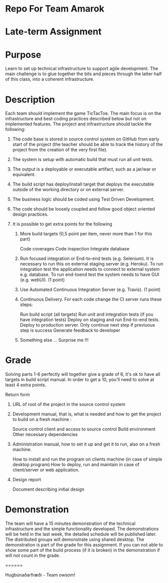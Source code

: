 Repo For Team Amarok
============================================================================================

Late-term Assignment
============================================================================================

Purpose 
============================================================================================
Learn to set up technical infrastructure to support agile development. The main challenge is
to glue together the bits and pieces through the latter half of this class, into a coherent
infrastructure.



Description
============================================================================================
Each team should implement the game TicTacToe. The main focus is on the infrastructure
and best coding practices described below but not on implemented features.
The project and infrastructure should tackle the following:

1.  The code base is stored in source control system on GitHub from early start of the
    project (the teacher should be able to track the history of the project from the
    creation of the very first file).

2.  The system is setup with automatic build that must run all unit tests.

3.  The output is a deployable or executable artifact, such as a jar/war or equivalent.

4.  The build script has deploy/install target that deploys the executable outside of the
    working directory or on external server.

5.  The business logic should be coded using Test Driven Development.

6.  The code should be loosely coupled and follow good object oriented design
    practices.

7.  It is possible to get extra points for the following
    
    1.  More build targets (0,5 point per item, never more than 1 for this part)
        
        Code coverages
        Code inspection
        Integrate database

    2.  Run focused integration or End-to-end tests (e.g. Selenium). It is necessary to
        run this on external staging server (e.g. Heroku). To run integration test the
        application needs to connect to external system e.g. database. To run end-toend
        test the system needs to have GUI (e.g. webUI). (1 point)
    
    3.  Use Automated Continuous Integration Server (e.g. Travis). (1 point)
    
    4.  Continuous Delivery. For each code change the CI server runs these steps:
  
        Run build script (all targets)
        Run unit and integration tests (if you have integration tests)
        Deploy on staging and run End-to-end tests.
        Deploy to production server.
        Only continue next step if previuous step is success
        Generate feedback to developer

    5.  Something else ... Surprise me !!!
    


Grade
============================================================================================
Solving parts 1-6 perfectly will together give a grade of 6, it's ok to have all targets in 
build script manual. In order to get a 10, you'll need to solve at least 4 extra points.

Return form
  1.  URL of root of the project in the source control system

  2.  Development manual, that is, what is needed and how to get the project to build on a
      fresh machine :
        
        Source control client and access to source control
        Build environment
        Other necessary dependencies

  3.  Administration manual, how to set it up and get it to run, also on a fresh machine.
        
        How to install and run the program on clients machine (in case of simple 
        desktop program)
        How to deploy, run and maintain in case of client/server or web application.

  4.  Design report
      
        Document describing initial design


Demonstration
============================================================================================
The team will have a 15 minutes demonstration of the technical infrastructure and the simple
functionality developed. The demonstrations will be held in the last week, the detailed
schedule will be published later. The distributed groups will demonstrate using shared
desktop. The demonstration is part of the grade for this assignment. If you can not able to
show some part of the build process (if it is broken) in the demonstration if will not
count in the grade.



======

Hugbúnaðarfræði - Team owsom!
